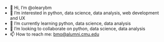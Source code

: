 - 👋 Hi, I’m @olearybm
- 👀 I’m interested in python, data science, data analysis, web development and UX
- 🌱 I’m currently learning python, data science, data analysis
- 💞️ I’m looking to collaborate on python, data science, data analysis
- 📫 How to reach me: bmo@alumni.cmu.edu

<!---
olearybm/olearybm is a ✨ special ✨ repository because its `README.md` (this file) appears on your GitHub profile.
You can click the Preview link to take a look at your changes.
--->
